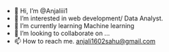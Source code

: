 - 👋 Hi, I’m @Anjaliii1
- 👀 I’m interested in web development/ Data Analyst.
- 🌱 I’m currently learning Machine learning
- 💞️ I’m looking to collaborate on ...
- 📫 How to reach me. anjali1602sahu@gmail.com

<!---
Anjaliii1/Anjaliii1 is a ✨ special ✨ repository because its `README.md` (this file) appears on your GitHub profile.
You can click the Preview link to take a look at your changes.
--->
